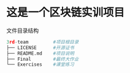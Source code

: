 # 这是一个区块链实训项目



文件目录结构

```python
3rd-team         #项目根目录
├── LICENSE      #开源证书
├── README.md    #项目说明
├── Final        #最终大作业
└── Exercises    #课堂练习

```

